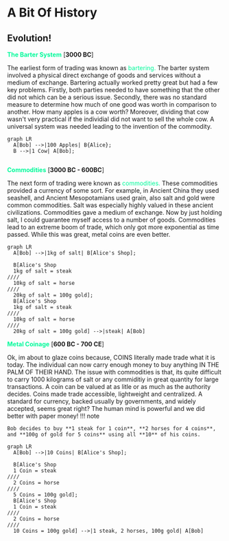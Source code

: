 # **A Bit Of History**

## Evolution!

<span style="color: mediumspringgreen;">**The Barter System**</span> [**3000 BC**]</span>

The earliest form of trading was known as <span style="color: mediumspringgreen;">bartering.</span> The barter system involved a physical direct exchange of goods and services without a medium of exchange. Bartering actually worked pretty great but had a few key problems. Firstly, both parties needed to have something that the other did not which can be a serious issue. Secondly, there was no standard measure to determine how much of one good was worth in comparison to another. How many apples is a cow worth? Moreover, dividing that cow wasn't very practical if the individial did not want to sell the whole cow. A universal system was needed leading to the invention of the commodity.

``` mermaid
graph LR
  A[Bob] -->|100 Apples| B{Alice};
  B -->|1 Cow| A[Bob];
  
```
<span style="color: mediumspringgreen;">**Commodities**</span> [**3000 BC - 600BC**]</span>

The next form of trading were known as <span style="color: mediumspringgreen;">commodities.</span> These commodities provided a currency of some sort. For example, in Ancient China they used seashell, and Ancient Mesopotamians used grain, also salt and gold were common commodities. Salt was especially highly valued in these ancient civilizations. Commodities gave a medium of exchange. Now by just holding salt, I could guarantee myself access to a number of goods. Commodities lead to an extreme boom of trade, which only got more exponential as time passed. While this was great, metal coins are even better. 

``` mermaid
graph LR
  A[Bob] -->|1kg of salt| B[Alice's Shop];
  
  B[Alice's Shop
  1kg of salt = steak
////
  10kg of salt = horse
////
  20kg of salt = 100g gold];
  B[Alice's Shop
  1kg of salt = steak
////
  10kg of salt = horse
////
  20kg of salt = 100g gold] -->|steak| A[Bob]
```

<span style="color: mediumspringgreen;">**Metal Coinage**</span> [**600 BC - 700 CE**]</span>

Ok, im about to glaze coins because, COINS literally made trade what it is today. The individual can now carry enough money to buy anything IN THE PALM OF THEIR HAND. The issue with commodities is that, its quite difficult to carry 1000 kilograms of salt or any commiditiy in great quantity for large transactions. A coin can be valued at as litle or as much as the authority decides. Coins made trade accessible, lightweight and centralized. A standard for currency, backed usually by governments, and widely accepted, seems great right? The human mind is powerful and we did better with paper money!
!!! note

    Bob decides to buy **1 steak for 1 coin**, **2 horses for 4 coins**, and **100g of gold for 5 coins** using all **10** of his coins.
``` mermaid
graph LR
  A[Bob] -->|10 Coins| B[Alice's Shop];
  
  B[Alice's Shop
  1 Coin = steak
////
  2 Coins = horse
////
  5 Coins = 100g gold];
  B[Alice's Shop
  1 Coin = steak
////
  2 Coins = horse
////
  10 Coins = 100g gold] -->|1 steak, 2 horses, 100g gold| A[Bob]
```

